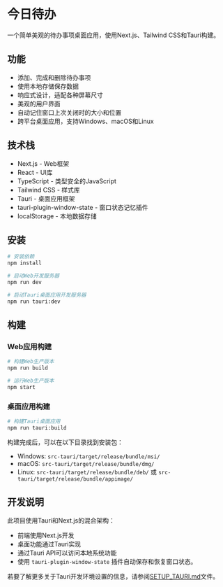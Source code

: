 # 今日待办

一个简单美观的待办事项桌面应用，使用Next.js、Tailwind CSS和Tauri构建。

## 功能

- 添加、完成和删除待办事项
- 使用本地存储保存数据
- 响应式设计，适配各种屏幕尺寸
- 美观的用户界面
- 自动记住窗口上次关闭时的大小和位置
- 跨平台桌面应用，支持Windows、macOS和Linux

## 技术栈

- Next.js - Web框架
- React - UI库
- TypeScript - 类型安全的JavaScript
- Tailwind CSS - 样式库
- Tauri - 桌面应用框架
- tauri-plugin-window-state - 窗口状态记忆插件
- localStorage - 本地数据存储

## 安装

```bash
# 安装依赖
npm install

# 启动Web开发服务器
npm run dev

# 启动Tauri桌面应用开发服务器
npm run tauri:dev
```

## 构建

### Web应用构建

```bash
# 构建Web生产版本
npm run build

# 运行Web生产版本
npm start
```

### 桌面应用构建

```bash
# 构建Tauri桌面应用
npm run tauri:build
```

构建完成后，可以在以下目录找到安装包：
- Windows: `src-tauri/target/release/bundle/msi/`
- macOS: `src-tauri/target/release/bundle/dmg/`
- Linux: `src-tauri/target/release/bundle/deb/` 或 `src-tauri/target/release/bundle/appimage/`

## 开发说明

此项目使用Tauri和Next.js的混合架构：
- 前端使用Next.js开发
- 桌面功能通过Tauri实现
- 通过Tauri API可以访问本地系统功能
- 使用 `tauri-plugin-window-state` 插件自动保存和恢复窗口状态。

若要了解更多关于Tauri开发环境设置的信息，请参阅[SETUP_TAURI.md](./SETUP_TAURI.md)文件。 